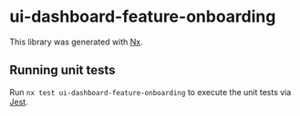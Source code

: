 # ui-dashboard-feature-onboarding

This library was generated with [Nx](https://nx.dev).

## Running unit tests

Run `nx test ui-dashboard-feature-onboarding` to execute the unit tests via [Jest](https://jestjs.io).
